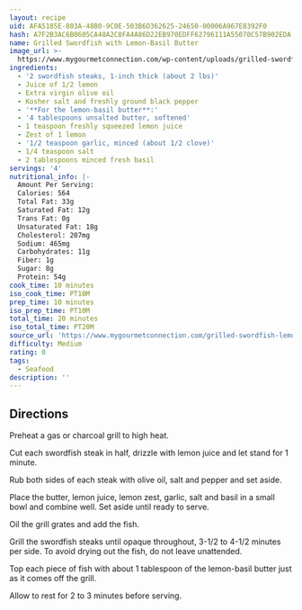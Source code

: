 ```yaml
---
layout: recipe
uid: AFA5185E-803A-48B0-9C0E-503B6D362625-24650-00006A967E8392F0
hash: A7F2B3AC6B0605CA48A2C8FA4A86D22EB970EDFF62796111A55070C57B902EDA
name: Grilled Swordfish with Lemon-Basil Butter
image_url: >-
  https://www.mygourmetconnection.com/wp-content/uploads/grilled-swordfish-lemon-basil-butter.jpg
ingredients:
  - '2 swordfish steaks, 1-inch thick (about 2 lbs)'
  - Juice of 1/2 lemon
  - Extra virgin olive oil
  - Kosher salt and freshly ground black pepper
  - '**For the lemon-basil butter**:'
  - '4 tablespoons unsalted butter, softened'
  - 1 teaspoon freshly squeezed lemon juice
  - Zest of 1 lemon
  - '1/2 teaspoon garlic, minced (about 1/2 clove)'
  - 1/4 teaspoon salt
  - 2 tablespoons minced fresh basil
servings: '4'
nutritional_info: |-
  Amount Per Serving:
  Calories: 564
  Total Fat: 33g
  Saturated Fat: 12g
  Trans Fat: 0g
  Unsaturated Fat: 18g
  Cholesterol: 207mg
  Sodium: 465mg
  Carbohydrates: 11g
  Fiber: 1g
  Sugar: 8g
  Protein: 54g
cook_time: 10 minutes
iso_cook_time: PT10M
prep_time: 10 minutes
iso_prep_time: PT10M
total_time: 20 minutes
iso_total_time: PT20M
source_url: 'https://www.mygourmetconnection.com/grilled-swordfish-lemon-basil-butter/'
difficulty: Medium
rating: 0
tags:
  - Seafood
description: ''
---
```

## Directions

Preheat a gas or charcoal grill to high heat.

Cut each swordfish steak in half, drizzle with lemon juice and let stand for 1 minute.

Rub both sides of each steak with olive oil, salt and pepper and set aside.

Place the butter, lemon juice, lemon zest, garlic, salt and basil in a small bowl and combine well. Set aside until ready to serve.

Oil the grill grates and add the fish.

Grill the swordfish steaks until opaque throughout, 3-1/2 to 4-1/2 minutes per side. To avoid drying out the fish, do not leave unattended.

Top each piece of fish with about 1 tablespoon of the lemon-basil butter just as it comes off the grill.

Allow to rest for 2 to 3 minutes before serving.
